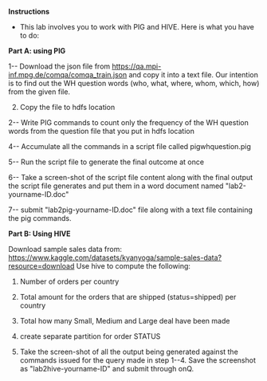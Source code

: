**Instructions**

- This lab involves you to work with PIG and HIVE. Here is what you have to do:

**Part A: using PIG**

1-- Download the json file from https://qa.mpi-inf.mpg.de/comqa/comqa_train.json and copy it into a text file. Our intention is to find out the WH question words (who, what, where, whom, which, how) from the given file.

2. Copy the file to hdfs location 

2-- Write PIG commands to count only the frequency of the WH question words from the question file that you put in hdfs location

4-- Accumulate all the commands in a script file called pigwhquestion.pig

5-- Run the script file to generate the final outcome at once

6-- Take a screen-shot of the script file content along with the final output the script file generates and put them in a word document named "lab2-yourname-ID.doc"

7-- submit "lab2pig-yourname-ID.doc" file along with a text file containing the pig commands.

**Part B: Using HIVE**

Download sample sales data from: https://www.kaggle.com/datasets/kyanyoga/sample-sales-data?resource=download
Use hive to compute the following:

1. Number of orders per country

2. Total amount for the orders that are shipped (status=shipped) per country

3. Total how many Small, Medium and Large deal have been made

4. create separate partition for order STATUS

5. Take the screen-shot of all the output being generated against the commands issued for the query made in step 1--4. Save the screenshot as "lab2hive-yourname-ID" and submit through onQ.
